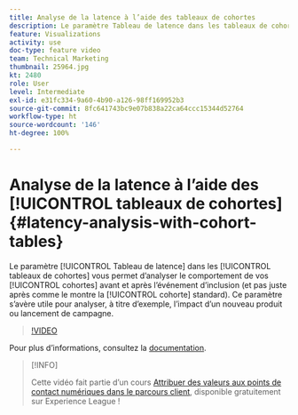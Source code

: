```yaml
---
title: Analyse de la latence à l’aide des tableaux de cohortes
description: Le paramètre Tableau de latence dans les tableaux de cohortes vous permet d’analyser le comportement de vos cohortes avant et après l’événement d’inclusion (et pas juste après comme le montre la cohorte standard). Ce paramètre s’avère utile pour analyser, à titre d’exemple, l’impact d’un nouveau produit ou lancement de campagne.
feature: Visualizations
activity: use
doc-type: feature video
team: Technical Marketing
thumbnail: 25964.jpg
kt: 2480
role: User
level: Intermediate
exl-id: e31fc334-9a60-4b90-a126-98ff169952b3
source-git-commit: 8fc641743bc9e07b838a22ca64ccc15344d52764
workflow-type: ht
source-wordcount: '146'
ht-degree: 100%

---
```


# Analyse de la latence à l’aide des [!UICONTROL tableaux de cohortes] {#latency-analysis-with-cohort-tables}

Le paramètre [!UICONTROL Tableau de latence] dans les [!UICONTROL tableaux de cohortes] vous permet d’analyser le comportement de vos [!UICONTROL cohortes] avant et après l’événement d’inclusion (et pas juste après comme le montre la [!UICONTROL cohorte] standard). Ce paramètre s’avère utile pour analyser, à titre d’exemple, l’impact d’un nouveau produit ou lancement de campagne.

>[!VIDEO](https://video.tv.adobe.com/v/25964/?quality=12&learn=on)

Pour plus dʼinformations, consultez la [documentation](https://experienceleague.adobe.com/docs/analytics/analyze/analysis-workspace/visualizations/cohort-table/cohort-analysis.html?lang=fr).

>[!INFO]
>
> Cette vidéo fait partie d’un cours [Attribuer des valeurs aux points de contact numériques dans le parcours client](https://experienceleague.adobe.com/?recommended=Analytics-U-1-2020.2&amp;lang=fr), disponible gratuitement sur Experience League !

